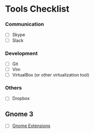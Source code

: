 # Tools Checklist

### Communication
- [ ] Skype
- [ ] Slack

### Development
- [ ] Git
- [ ] VIm
- [ ] VirtualBox (or other virtualization tool)

### Others
- [ ] Dropbox

## Gnome 3
- [ ] [Gnome Extensions](https://extensions.gnome.org/)
